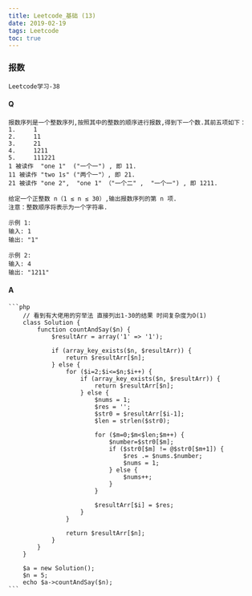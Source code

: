 ```yaml
---
title: Leetcode_基础 (13)
date: 2019-02-19
tags: Leetcode
toc: true
---
```


### 报数
    Leetcode学习-38

<!-- more -->

#### Q
    报数序列是一个整数序列,按照其中的整数的顺序进行报数,得到下一个数.其前五项如下：
    1.     1
    2.     11
    3.     21
    4.     1211
    5.     111221
    1 被读作  "one 1"  ("一个一") , 即 11.
    11 被读作 "two 1s" ("两个一"）, 即 21.
    21 被读作 "one 2",  "one 1" （"一个二" ,  "一个一") , 即 1211.

    给定一个正整数 n（1 ≤ n ≤ 30）,输出报数序列的第 n 项.
    注意：整数顺序将表示为一个字符串.
    
    示例 1:
    输入: 1
    输出: "1"

    示例 2:
    输入: 4
    输出: "1211"

#### A
    ```php
        // 看到有大佬用的穷举法 直接列出1-30的结果 时间复杂度为O(1)
        class Solution {
            function countAndSay($n) {
                $resultArr = array('1' => '1');
                
                if (array_key_exists($n, $resultArr)) {
                    return $resultArr[$n];
                } else {
                    for ($i=2;$i<=$n;$i++) {
                        if (array_key_exists($n, $resultArr)) {
                            return $resultArr[$n];
                        } else {
                            $nums = 1;
                            $res = '';
                            $str0 = $resultArr[$i-1];
                            $len = strlen($str0);
                            
                            for ($m=0;$m<$len;$m++) {
                                $number=$str0[$m];
                                if ($str0[$m] != @$str0[$m+1]) {
                                    $res .= $nums.$number;
                                    $nums = 1;
                                } else {
                                    $nums++;
                                }
                            }
                            
                            $resultArr[$i] = $res;
                        }
                    }
                
                    return $resultArr[$n];
                }
            }
        }

        $a = new Solution();
        $n = 5;
        echo $a->countAndSay($n);
    ```
